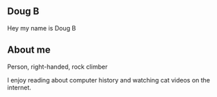 ## Doug B
Hey my name is Doug B

## About me
Person, right-handed, rock climber

I enjoy reading about computer history and watching cat videos on the internet.


